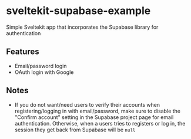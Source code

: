 # sveltekit-supabase-example

Simple Sveltekit app that incorporates the Supabase library for authentication


## Features
- Email/password login
- OAuth login with Google

## Notes
- If you do not want/need users to verify their accounts when registering/logging in with email/password, make sure to disable the "Confirm account" setting in the Supabase project page for email authentication. Otherwise, when a users tries to registers or log in, the session they get back from Supabase will be `null`